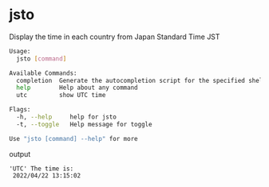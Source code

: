 # jsto
Display the time in each country from Japan Standard Time JST

```bash
Usage:
  jsto [command]

Available Commands:
  completion  Generate the autocompletion script for the specified shell
  help        Help about any command
  utc         show UTC time

Flags:
  -h, --help     help for jsto
  -t, --toggle   Help message for toggle

Use "jsto [command] --help" for more 
```

output
```
'UTC' The time is:
 2022/04/22 13:15:02
```
